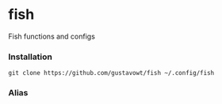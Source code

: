 fish
====

Fish functions and configs

### Installation

```shell
git clone https://github.com/gustavowt/fish ~/.config/fish
```

### Alias
